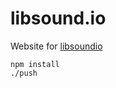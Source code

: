 # libsound.io

Website for [libsoundio](https://github.com/andrewrk/libsoundio)

```
npm install
./push
```

